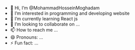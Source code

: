 - 👋 Hi, I’m @MohammadHosseinMoghadam
- 👀 I’m interested in programming and developing website 
- 🌱 I’m currently learning React js
- 💞️ I’m looking to collaborate on ...
- 📫 How to reach me ...
- 😄 Pronouns: ...
- ⚡ Fun fact: ...

<!---
MohammadHosseinMoghadam/MohammadHosseinMoghadam is a ✨ special ✨ repository because its `README.md` (this file) appears on your GitHub profile.
You can click the Preview link to take a look at your changes.
--->
